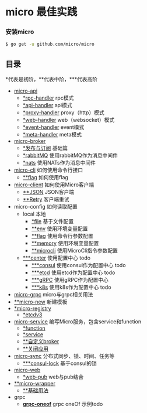# micro 最佳实践


### 安装micro

```bash
$ go get -u github.com/micro/micro
```

## 目录

*代表是初阶，**代表中阶，***代表高阶

- [micro-api](./basic-practices/micro-api) 
  - [*rpc-handler](./basic-practices/micro-api/rpc) rpc模式
  - [*api-handler](./basic-practices/micro-api/api) api模式
  - [*proxy-handler](./basic-practices/micro-api/proxy) proxy（http）模式
  - [*web-handler](./basic-practices/micro-api/web) web（websocket）模式
  - [*event-handler](./basic-practices/micro-api/event) event模式
  - [*meta-handler](./basic-practices/micro-api/meta) meta模式
- [micro-broker](./basic-practices/micro-broker) 
  - [*发布与订阅](./basic-practices/micro-broker/basic) 基础篇
  - [*rabbitMQ](./basic-practices/micro-broker/rabbitmq) 使用rabbitMQ作为消息中间件
  - [*nats](./basic-practices/micro-broker/nats) 使用NATs作为消息中间件
- [micro-cli](./middle-practices/micro-cli) 如何使用命令行接口
  - [**flag](./middle-practices/micro-cli/flags) 如何使用flag
- [micro-client](./middle-practices/micro-client) 如何使用Micro客户端
  - [**JSON](./middle-practices/micro-client/json) JSON客户端
  - [**Retry](./middle-practices/micro-client/retry) 客户端重试
- micro-config 如何读取配置
  - local  本地
    - [*file](./basic-practices/micro-config) 基于文件配置
    - [**env](./basic-practices/micro-config) 使用环境变量配置
    - [**flag](./basic-practices/micro-config) 使用命令行参数配置
    - [**memory](./basic-practices/micro-config) 使用环境变量配置
    - [**microcli](./basic-practices/micro-config) 使用MicroCli指令参数配置
  - [***center](./senior-practices/micro-config) 使用配置中心 todo
    - [***consul](./senior-practices/micro-config/consul) 使用consul作为配置中心 todo
    - [***etcd](./senior-practices/micro-config/etcd) 使用etcd作为配置中心 todo
    - [***gRPC](./senior-practices/micro-config/gRPC) 使用gRPC作为配置中心
    - [***k8s](./senior-practices/micro-config/k8s) 使用k8s作为配置中心 todo
- [micro-grpc](./middle-practices/micro-grpc) micro与grpc相关用法
- [**micro-new](./middle-practices/micro-new) 新建模板
- [*micro-registry](./basic-practices/micro-registry) 
  - [*etcdv3](./basic-practices/micro-registry/etcdv3)
- [micro-service](./basic-practices/micro-service) 编写Micro服务，包含service和function
  - [*function](./basic-practices/micro-service/function)
  - [*service](./basic-practices/micro-service/service)
  - [**自定义broker](./middle-practices/micro-service/custom-broker)
  - [**关闭应用](./middle-practices/micro-service/shutdown)
- [micro-sync](./senior-practices/micro-sync) 分布式同步、锁、时间、任务等
  - [***consul-lock](./senior-practices/micro-sync/lock/consul) 基于consul的锁
- [micro-web](./basic-practices/micro-web) 
  - [*web-pub](./basic-practices/micro-web/web-pub) web与pub结合
- [**micro-wrapper](./middle-practices/micro-wrapper) 
  - [**基础用法](./middle-practices/micro-wrapper/basic)
- grpc
  - [**grpc-oneof**](./middle-practices/grpc-oneof) grpc oneOf 示例todo

